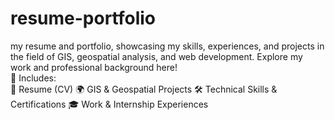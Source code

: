 # resume-portfolio
my resume and portfolio, showcasing my skills, experiences, and projects in the field of GIS, geospatial analysis, and web development. Explore my work and professional background here!  
🔹 Includes:  
📌 Resume (CV) 
🌍 GIS &amp; Geospatial Projects 
🛠 Technical Skills &amp; Certifications 
🎓 Work &amp; Internship Experiences
